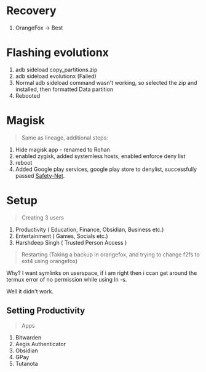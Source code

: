# Recovery
1. OrangeFox -> Best 

# Flashing evolutionx
1. adb sideload copy_partitions.zip
2. adb sideload evolutionx (Failed)
3. Normal adb sideload command wasn't working, so selected the zip and installed, then formatted Data partition
4. Rebooted 

# Magisk 
> Same as lineage, additional steps:

1. Hide magisk app - renamed to Rohan
2. enabled zygisk, added systemless hosts, enabled enforce deny list
3. reboot
4. Added Google play services, google play store to denylist, successfully passed [Safety-Net](https://github.com/RikkaW/YASNAC).


# Setup

> Creating 3 users

  1. Productivity ( Education, Finance, Obsidian, Business etc.)
  2. Entertainment ( Games, Socials etc.) 
  3. Harshdeep Singh ( Trusted Person Access ) 

> Restarting (Taking a backup in orangefox, and trying to change f2fs to ext4 using orangefox)

Why? I want symlinks on userspace, if i am right then i ccan get around the termux error of no permission while using ln -s.

Well it didn't work.


## Setting Productivity

> Apps 

1. Bitwarden
2. Aegis Authenticator
3. Obsidian
4. GPay
5. Tutanota


